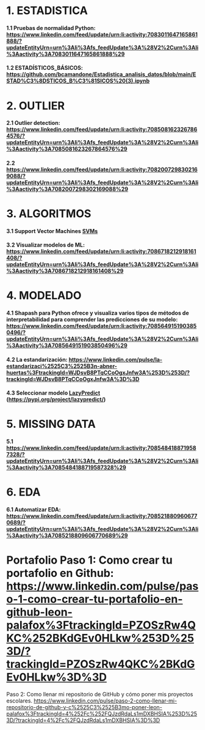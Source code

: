 # 1. ESTADISTICA
#### 1.1 Pruebas de normalidad Python: https://www.linkedin.com/feed/update/urn:li:activity:7083011647165861888/?updateEntityUrn=urn%3Ali%3Afs_feedUpdate%3A%28V2%2Curn%3Ali%3Aactivity%3A7083011647165861888%29 

#### 1.2 ESTADÍSTICOS_BÁSICOS: https://github.com/bcamandone/Estadistica_analisis_datos/blob/main/ESTAD%C3%8DSTICOS_B%C3%81SICOS%20(3).ipynb  



# 2. OUTLIER 
#### 2.1 Outlier detection: https://www.linkedin.com/feed/update/urn:li:activity:7085081623267864576/?updateEntityUrn=urn%3Ali%3Afs_feedUpdate%3A%28V2%2Curn%3Ali%3Aactivity%3A7085081623267864576%29

#### 2.2 https://www.linkedin.com/feed/update/urn:li:activity:7082007298302169088/?updateEntityUrn=urn%3Ali%3Afs_feedUpdate%3A%28V2%2Curn%3Ali%3Aactivity%3A7082007298302169088%29

# 3. ALGORITMOS

#### 3.1 Support Vector Machines [SVMs](https://www.linkedin.com/feed/update/urn:li:activity:7081844697211580416/?updateEntityUrn=urn%3Ali%3Afs_feedUpdate%3A%28V2%2Curn%3Ali%3Aactivity%3A7081844697211580416%29)

#### 3.2 Visualizar modelos de ML: https://www.linkedin.com/feed/update/urn:li:activity:7086718212918161408/?updateEntityUrn=urn%3Ali%3Afs_feedUpdate%3A%28V2%2Curn%3Ali%3Aactivity%3A7086718212918161408%29 

# 4. MODELADO
#### 4.1  Shapash para Python ofrece y visualiza varios tipos de métodos de interpretabilidad para comprender las predicciones de su modelo: https://www.linkedin.com/feed/update/urn:li:activity:7085649151903850496/?updateEntityUrn=urn%3Ali%3Afs_feedUpdate%3A%28V2%2Curn%3Ali%3Aactivity%3A7085649151903850496%29 

#### 4.2 La estandarización: https://www.linkedin.com/pulse/la-estandarizaci%2525C3%2525B3n-abner-huertas%3FtrackingId=WJDsvB8PTqCCoOgxJnfw3A%253D%253D/?trackingId=WJDsvB8PTqCCoOgxJnfw3A%3D%3D 

#### 4.3 Seleccionar modelo [LazyPredict](https://www.linkedin.com/feed/update/urn:li:activity:7081721677385998336/?updateEntityUrn=urn%3Ali%3Afs_feedUpdate%3A%28V2%2Curn%3Ali%3Aactivity%3A7081721677385998336%29) (https://pypi.org/project/lazypredict/)


# 5. MISSING DATA


#### 5.1 https://www.linkedin.com/feed/update/urn:li:activity:7085484188719587328/?updateEntityUrn=urn%3Ali%3Afs_feedUpdate%3A%28V2%2Curn%3Ali%3Aactivity%3A7085484188719587328%29 

# 6. EDA

#### 6.1 Automatizar EDA: https://www.linkedin.com/feed/update/urn:li:activity:7085218809606770689/?updateEntityUrn=urn%3Ali%3Afs_feedUpdate%3A%28V2%2Curn%3Ali%3Aactivity%3A7085218809606770689%29 



# Portafolio Paso 1: Como crear tu portafolio en Github: https://www.linkedin.com/pulse/paso-1-como-crear-tu-portafolio-en-github-leon-palafox%3FtrackingId=PZOSzRw4QKC%252BKdGEv0HLkw%253D%253D/?trackingId=PZOSzRw4QKC%2BKdGEv0HLkw%3D%3D 
Paso 2: Como llenar mi repositorio de GitHub y cómo poner mis proyectos escolares. https://www.linkedin.com/pulse/paso-2-como-llenar-mi-repositorio-de-github-y-c%2525C3%2525B3mo-poner-leon-palafox%3FtrackingId=4%252Fc%252FQJzdRdaLs1mDXBHSIA%253D%253D/?trackingId=4%2Fc%2FQJzdRdaLs1mDXBHSIA%3D%3D 





